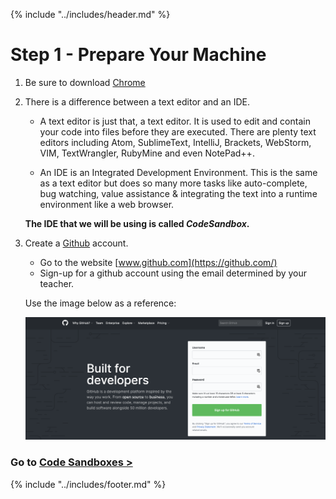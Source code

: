 {% include "../includes/header.md" %}

# Step 1 - Prepare Your Machine


1. Be sure to download [Chrome](https://www.google.com/chrome/) 

1. There is a difference between a text editor and an IDE.  

    * A text editor is just that, a text editor. It is used to edit and contain your code into files before they are executed. There are plenty text editors including Atom, SublimeText, IntelliJ, Brackets, WebStorm, VIM, TextWrangler, RubyMine and even NotePad++. 

    * An IDE is an Integrated Development Environment. This is the same as a text editor but does so many more tasks like auto-complete, bug watching, value assistance & integrating the text into a runtime environment like a web browser.

    **The IDE that we will be using is called _CodeSandbox_.**

1. Create a [Github](https://github.com/) account.
    * Go to the website [www.github.com](https://github.com/)
    * Sign-up for a github account using the email determined by your teacher.

    Use the image below as a reference:

    ![Github](../images/Github.png)




### Go to [Code Sandboxes >](codeSandboxes-Prep.md)

{% include "../includes/footer.md" %}
